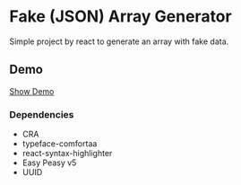 # Fake (JSON) Array Generator

Simple project by react to generate an array with fake data.

## Demo

[Show Demo](https://amiryxe.github.io/fake-array-generator/)

### Dependencies

- CRA
- typeface-comfortaa
- react-syntax-highlighter
- Easy Peasy v5
- UUID